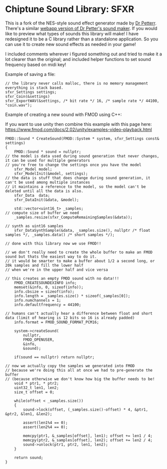 # Chiptune Sound Library: SFXR

This is a fork of the NES-style sound effect generator made by [Dr Petterr](http://www.drpetter.se). There's a similar [webapp version of Dr Petter's sound maker](https://sfxr.me/). If you would like to preview what types of sounds this library will make!
I have redesigned it to be a C library rather than a standalone application. So you can use it to create new sound effects as needed in your game! 

I included comments wherever i figured something out and tried to make it a lot clearer than the original; and included helper functions to set sound frequency based on midi key!

Example of saving a file:

	// the library never calls malloc, there is no memory management everything is stack based. 
	sfxr_Settings settings;
	sfxr_Coin(&settings)
	sfxr_ExportWAV(&settings, /* bit rate */ 16, /* sample rate */ 44100, "coin.wav");
  
Example of creating a new sound with FMOD using C++:

If you want to use unity then combine this example with this page here: https://www.fmod.com/docs/2.02/unity/examples-video-playback.html

	FMOD::Sound * CreateSound(FMOD::System * system, sfxr_Settings const& settings)
	{
		FMOD::Sound * sound = nullptr;
	// the model is data used during sound generation that never changes, it can be used for multiple generators
	// you're free to change the settings once you have the model
		sfxr_Model model;
		sfxr_ModelInit(&model, settings);
	// the data is stuff that does change during sound generation, it can't be used among multiple instances
	// it maintains a reference to the model, so the model can't be deleted until all the data is also.
		sfxr_Data  data;
		sfxr_DataInit(&data, &model);
		
		std::vector<uint16_t> _samples;
	// compute size of buffer we need 
		_samples.resize(sfxr_ComputeRemainingSamples(&data));
		
	// synth as uint16 samples
		sfxr_DataSynthSample(&data, _samples.size(), nullptr /* float samples */, _samples.data() /* short samples */);
		
	// done with this library now we use FMOD!!
		
	// we don't really need to create the whole buffer to make an FMOD sound but thats the easiest way to do it.
	// it would be smarter to make a buffer about 1/2 a second long, or 20k samples and fill the lower half 
	// when we're in the upper half and vice versa

	// this creates an empty FMOD sound with no data!!!
		FMOD_CREATESOUNDEXINFO info;
		memset(&info, 0, sizeof(info));
		info.cbsize = sizeof(info);
		info.length = _samples.size() * sizeof(_samples[0]);
		info.numchannels = 1;
		info.defaultfrequency = 44100;
		
	// humans can't actually hear a difference between float and short data (limit of hearing is 12 bits so 16 is already padded)
		info.format = FMOD_SOUND_FORMAT_PCM16;  
		
		system->createSound(
			nullptr,
			FMOD_OPENUSER,
			&info,
			&sound);
		
		if(sound == nullptr) return nullptr;
	
	// now we actually copy the samples we generated into FMOD
	// because we're doing this all at once we had to pre-generate the buffer
	// (because otherwise we don't know how big the buffer needs to be!
		void * ptr1, * ptr2;
		uint32_t len1, len2;
		size_t offset = 0;
		
		while(offset < _samples.size())
		{
			sound->lock(offset, (_samples.size()-offset) * 4, &ptr1, &ptr2, &len1, &len2);
		
			assert(len1%4 == 0);
			assert(len2%4 == 0);
		
			memcpy(ptr1, &_samples[offset], len1); offset += len1 / 4;
			memcpy(ptr2, &_samples[offset], len2); offset += len2 / 4;
			sound->unlock(ptr1, ptr2, len1, len2);
		}
		
		return sound;
	}
